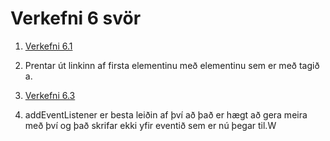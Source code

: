 # Verkefni 6 svör

1. [Verkefni 6.1](https://rawgit.com/gudmunduroh/JSVerkefni/master/verkefni%206/1/index.html)

2. Prentar út linkinn af firsta elementinu með elementinu sem er með tagið a.

3. [Verkefni 6.3](https://rawgit.com/gudmunduroh/JSVerkefni/master/verkefni%206/3/index.html)

4. addEventListener er besta leiðin af því að það er hægt að gera meira með því og það skrifar ekki yfir eventið sem er nú þegar til.W